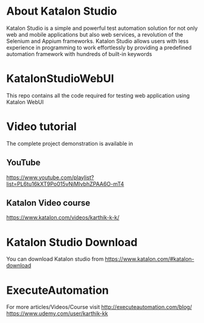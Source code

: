 # About Katalon Studio
Katalon Studio is a simple and powerful test automation solution for not only web and mobile applications but also web services, 
a revolution of the Selenium and Appium frameworks. Katalon Studio allows users with less experience in programming to work effortlessly 
by providing a predefined automation framework with hundreds of built-in keywords

# KatalonStudioWebUI
This repo contains all the code required for testing web application using Katalon WebUI

# Video tutorial
The complete project demonstration is available in 
## YouTube
https://www.youtube.com/playlist?list=PL6tu16kXT9Po015vNjMIvbhZPAA6O-mT4
## Katalon Video course
https://www.katalon.com/videos/karthik-k-k/

# Katalon Studio Download
You can download Katalon studio from https://www.katalon.com/#katalon-download

# ExecuteAutomation
For more articles/Videos/Course visit
http://executeautomation.com/blog/
https://www.udemy.com/user/karthik-kk

